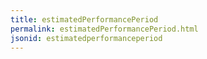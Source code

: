 ```yaml
---
title: estimatedPerformancePeriod
permalink: estimatedPerformancePeriod.html
jsonid: estimatedperformanceperiod
---
```

